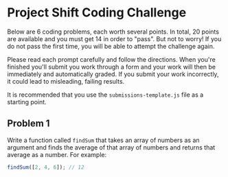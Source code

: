 # Project Shift Coding Challenge

Below are 6 coding problems, each worth several points. In total, 20 points are available and you must get 14 in order to "pass". But not to worry! If you do not pass the first time, you will be able to attempt the challenge again.

Please read each prompt carefully and follow the directions. When you're finished you'll submit you work through a form and your work will then be immediately and automatically graded. If you submit your work incorrectly, it could lead to misleading, failing results.

It is recommended that you use the `submissions-template.js` file as a starting point.


## Problem 1
Write a function called `findSum` that takes an array of numbers as an argument and finds the average of that array of numbers and returns that average as a number.
For example:

```js
findSum([2, 4, 6]); // 12
```
